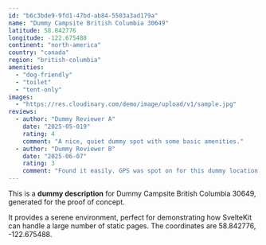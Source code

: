 ```yaml
---
id: "b6c3bde9-9fd1-47bd-ab84-5503a3ad179a"
name: "Dummy Campsite British Columbia 30649"
latitude: 58.842776
longitude: -122.675488
continent: "north-america"
country: "canada"
region: "british-columbia"
amenities:
  - "dog-friendly"
  - "toilet"
  - "tent-only"
images:
  - "https://res.cloudinary.com/demo/image/upload/v1/sample.jpg"
reviews:
  - author: "Dummy Reviewer A"
    date: "2025-05-019"
    rating: 4
    comment: "A nice, quiet dummy spot with some basic amenities."
  - author: "Dummy Reviewer B"
    date: "2025-06-07"
    rating: 3
    comment: "Found it easily. GPS was spot on for this dummy location."
---
```


This is a **dummy description** for Dummy Campsite British Columbia 30649, generated for the proof of concept.

It provides a serene environment, perfect for demonstrating how SvelteKit can handle a large number of static pages. The coordinates are 58.842776, -122.675488.
